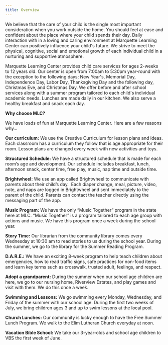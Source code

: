 ```yaml
---
title: Overview
---
```

We believe that the care of your child is the single most important consideration when you work outside the home. You should feel at ease and confident about the place where your child spends their day. Daily interaction with in a loving and caring environment at Marquette Learning Center can positively influence your child's future. We strive to meet the physical, cognitive, social and emotional growth of each individual child in a nurturing and supportive atmosphere.

Marquette Learning Center provides child care services for ages 2-weeks to 12 years old. Our center is open from 7:00am to 5:30pm year-round with the exception to the following days; New Year's, Memorial Day, Independence Day, Labor Day, Thanksgiving Day and the following day, Christmas Eve, and Christmas Day. We offer before and after school services along with a summer program tailored to each child's individual academic needs. Lunches are made daily in our kitchen. We also serve a healthy breakfast and snack each day.



**Why choose MLC?**

We have loads of fun at Marquette Learning Center. Here are a few reasons why…

**Our curriculum:** We use the Creative Curriculum for lesson plans and ideas. Each classroom has a curriculum they follow that is age appropriate for their room. Lesson plans are changed every week with new activities and toys.

**Structured Schedule:** We have a structured schedule that is made for each room’s age and development. Our schedule includes breakfast, lunch, afternoon snack, center time, free play, music, nap time and outside time.

**Brightwheel:** We use an app called Brightwheel to communicate with parents about their child’s day.  Each diaper change, meal, picture, video, note, and naps are logged in Brightwheel and sent immediately to the parent of the child. Parents can contact the teacher directly using the messaging part of the app.

**Music Program:** We have the only “Music Together” program in the state here at MLC. “Music Together” is a program tailored to each age group with actions and music. We have this program once a week during the school year.

**Story Time:** Our librarian from the community library comes every Wednesday at 10:30 am to read stories to us during the school year. During the summer, we go to the library for the Summer Reading Program.

**D.A.R.E.:** We have an exciting 8-week program to help teach children about emergencies, how to read traffic signs, safe practices for non-food items and learn key terms such as crosswalk, trusted adult, feelings, and respect.

**Adopt a grandparent:** During the summer when our school age children are here, we go to our nursing home, Riverview Estates, and play games and visit with them. We do this once a week.

**Swimming and Lessons:** We go swimming every Monday, Wednesday, and Friday of the summer with our school age. During the first two weeks of July, we bring children ages 3 and up to swim lessons at the local pool.

**Church Lunches:** Our community is lucky enough to have the Free Summer Lunch Program. We walk to the Elim Lutheran Church everyday at noon.

**Vacation Bible School:** We take our 3-year-olds and school age children to VBS the first week of June.